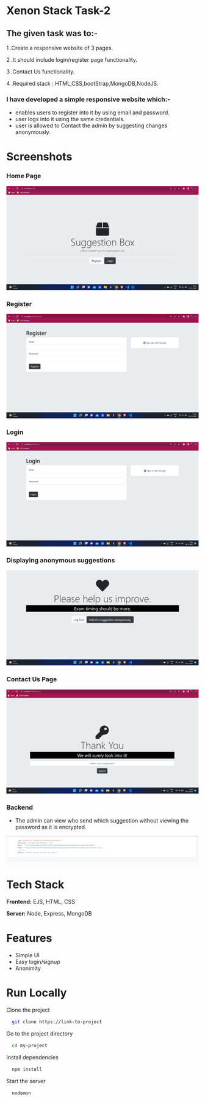 
# Xenon Stack Task-2
## The given task was to:-

1 .Create a responsive website of 3 pages.

2 .It should include login/register page functionality.

3 .Contact Us functionality.

4 .Required stack : HTML,CSS,bootStrap,MongoDB,NodeJS.


### I have developed a simple responsive website which:-
- enables users to register into it by using email and password.
- user logs into it using the same credentials.
- user is allowed to Contact the admin by suggesting changes anonymously.



# Screenshots
### Home Page
![App Screenshot](https://github.com/shubhgupta9/Xenonstack-task-2/blob/main/screenshots/Screenshot_20221109_175830.png?raw=true)

### Register
![App Screenshot](https://github.com/shubhgupta9/Xenonstack-task-2/blob/main/screenshots/Screenshot_20221109_175852.png?raw=true)

### Login
![App Screenshot](https://github.com/shubhgupta9/Xenonstack-task-2/blob/main/screenshots/Screenshot_20221109_175906.png?raw=true)

### Displaying anonymous suggestions
![App Screenshot](https://github.com/shubhgupta9/Xenonstack-task-2/blob/main/screenshots/Screenshot_20221109_175927.png?raw=true)

### Contact Us Page
![App Screenshot](https://github.com/shubhgupta9/Xenonstack-task-2/blob/main/screenshots/Screenshot_20221109_180011.png?raw=true)

### Backend
- The admin can view who send which suggestion without viewing the password as it is encrypted.

![App Screenshot](https://github.com/shubhgupta9/Xenonstack-task-2/blob/main/screenshots/Screenshot_20221109_180055.png?raw=true)

# Tech Stack

**Frontend:** EJS, HTML, CSS

**Server:** Node, Express, MongoDB


# Features

- Simple UI
- Easy login/signup
- Anonimity


# Run Locally

Clone the project

```bash
  git clone https://link-to-project
```

Go to the project directory

```bash
  cd my-project
```

Install dependencies

```bash
  npm install
```

Start the server

```bash
  nodemon
```

